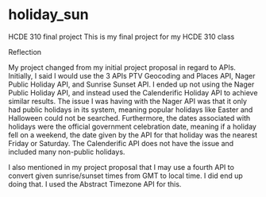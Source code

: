 # holiday_sun
HCDE 310 final project
This is my final project for my HCDE 310 class

Reflection

My project changed from my initial project proposal in regard to APIs. Initially, I said I would use the 3 APIs PTV Geocoding and Places API, Nager Public Holiday API, and Sunrise Sunset API. I ended up not using the Nager Public Holiday API, and instead used the Calenderific Holiday API to achieve similar results. The issue I was having with the Nager API was that it only had public holidays in its system, meaning popular holidays like Easter and Halloween could not be searched. Furthermore, the dates associated with holidays were the official government celebration date, meaning if a holiday fell on a weekend, the date given by the API for that holiday was the nearest Friday or Saturday. The Calenderific API does not have the issue and included many non-public holidays.

I also mentioned in my project proposal that I may use a fourth API to convert given sunrise/sunset times from GMT to local time. I did end up doing that. I used the Abstract Timezone API for this.

